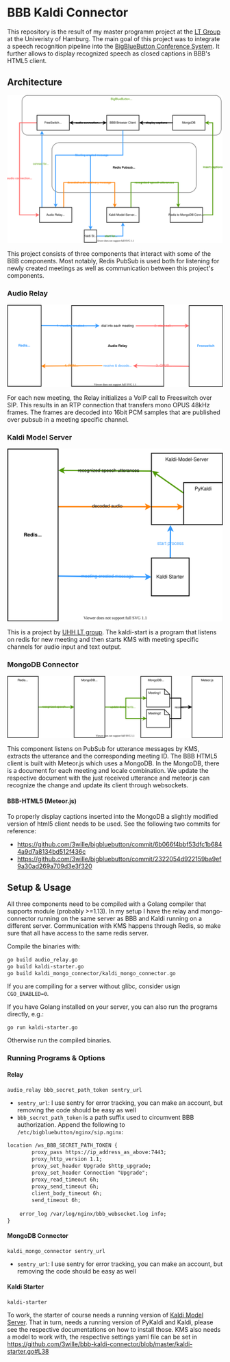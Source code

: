 # BBB Kaldi Connector

This repository is the result of my master programm project at the [LT Group](https://github.com/uhh-lt) at the Univeristy of Hamburg.
The main goal of this project was to integrate a speech recognition pipeline into the [BigBlueButton Conference System](https://github.com/bigbluebutton/bigbluebutton).
It further allows to display recognized speech as closed captions in BBB's HTML5 client.

## Architecture

![Architecture](./docs/architecture.svg)

This project consists of three components that interact with some of the BBB components.
Most notably, Redis PubSub is used both for listening for newly created meetings as well as communication between this project's components.

### Audio Relay
![Audio Relay](./docs/audio_relay.svg)

For each new meeting, the Relay initializes a VoIP call to Freeswitch over SIP.
This results in an RTP connection that transfers mono OPUS 48kHz frames.
The frames are decoded into 16bit PCM samples that are published over pubsub in a meeting specific channel.

### Kaldi Model Server

![Kaldi Model Server](./docs/kms.svg)

This is a project by [UHH LT group](https://github.com/uhh-lt/kaldi-model-server).
The kaldi-start is a program that listens on redis for new meeting and then starts KMS with meeting specific channels for audio input and text output.

### MongoDB Connector

![MongoDB Connector](./docs/mongodb.svg)

This component listens on PubSub for utterance messages by KMS, extracts the utterance and the corresponding meeting ID.
The BBB HTML5 client is built with Meteor.js which uses a MongoDB.
In the MongoDB, there is a document for each meeting and locale combination.
We update the respective document with the just received utterance and meteor.js can recognize the change and update its client through websockets.

#### BBB-HTML5 (Meteor.js)
To properly display captions inserted into the MongoDB a slightly modified version of html5 client needs to be used.
See the following two commits for reference:
* https://github.com/3wille/bigbluebutton/commit/6b066f4bbf53dfc1b6844a9d7a8134bd512f436c
* https://github.com/3wille/bigbluebutton/commit/2322054d922159ba9ef9a30ad269a709d3e3f320

## Setup & Usage

All three components need to be compiled with a Golang compiler that supports module (probably >=1.13).
In my setup I have the relay and mongo-connector running on the same server as BBB and Kaldi running on a different server.
Communication with KMS happens through Redis, so make sure that all have access to the same redis server.

Compile the binaries with:

```
go build audio_relay.go
go build kaldi-starter.go
go build kaldi_mongo_connector/kaldi_mongo_connector.go
```
If you are compiling for a server without glibc, consider usign ``CGO_ENABLED=0``.

If you have Golang installed on your server, you can also run the programs directly, e.g.:
```
go run kaldi-starter.go
```
Otherwise run the compiled binaries.

### Running Programs & Options

#### Relay
```
audio_relay bbb_secret_path_token sentry_url
```
* ``sentry_url``: I use sentry for error tracking, you can make an account, but removing the code should be easy as well
* ``bbb_secret_path_token`` is a path suffix used to circumvent BBB authorization. Append the following to ``/etc/bigbluebutton/nginx/sip.nginx``:

```
location /ws_BBB_SECRET_PATH_TOKEN {
        proxy_pass https://ip_address_as_above:7443;
        proxy_http_version 1.1;
        proxy_set_header Upgrade $http_upgrade;
        proxy_set_header Connection "Upgrade";
        proxy_read_timeout 6h;
        proxy_send_timeout 6h;
        client_body_timeout 6h;
        send_timeout 6h;

	error_log /var/log/nginx/bbb_websocket.log info;
}
```
#### MongoDB Connector
```
kaldi_mongo_connector sentry_url
```
* ``sentry_url``: I use sentry for error tracking, you can make an account, but removing the code should be easy as well
#### Kaldi Starter
```
kaldi-starter
```

To work, the starter of course needs a running version of [Kaldi Model Server](https://github.com/uhh-lt/kaldi-model-server).
That in turn, needs a running version of PyKaldi and Kaldi, please see the respective documentations on how to install those.
KMS also needs a model to work with, the respective settings yaml file can be set in https://github.com/3wille/bbb-kaldi-connector/blob/master/kaldi-starter.go#L38
